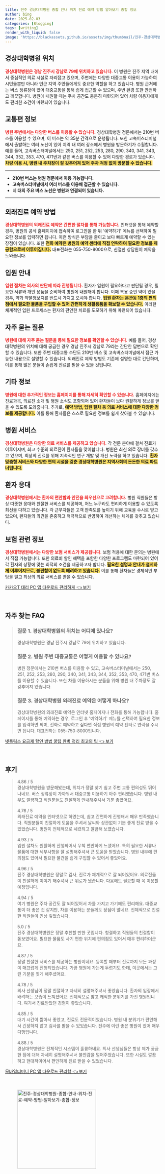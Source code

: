 ```yaml
---
title: 진주 경상대학병원 종합 안내 위치 진료 예약 방법 알아보기 종합 정보
author: bing
date: 2025-02-03
categories: [Blogging]
tags: [writing]
render_with_liquid: false
image: 'https://blackassets.github.io/assets/img/thumbnail/진주-경상대학병원-종합-안내-위치-진료-예약-방법-알아보기-종합-정보.webp'
---
```



<h2 id='경상대학병원_위치'>경상대학병원 위치</h2>

<p><b><span style="color: #ee2323;">경상대학병원은 경남 진주시 강남로 79에 위치하고 있습니다.</span></b> 이 병원은 진주 지역 내에서 중심적인 의료 시설로 자리잡고 있으며, 주변에는 다양한 대중교통 이용이 가능하여 시민들뿐만 아니라 인근 지역 주민들에게도 중요한 역할을 하고 있습니다. 병원 근처에는 버스 정류장이 있어 대중교통을 통해 쉽게 접근할 수 있으며, 주변 환경 또한 안전하고 깨끗합니다. 병원에 내원할 때는 주차 공간도 충분히 마련되어 있어 차량 이용자에게도 편리한 조건이 마련되어 있습니다.</p>

<h2 id='교통편_정보'>교통편 정보</h2>

<p><b><span style="color: #ee2323;">병원 주변에서는 다양한 버스를 이용할 수 있습니다.</span></b> 경상대학병원 정문에서는 210번 버스를 이용할 수 있으며, 이 버스는 약 35분 간격으로 운행됩니다. 또한 고속버스터미널에서 출발하는 여러 노선이 있어 지역 내 여러 장소에서 병원을 방문하기가 수월합니다. 예를 들어, 고속버스터미널에서는 250, 251, 252, 253, 280, 290, 340, 341, 343, 344, 352, 353, 470, 471번과 같은 버스를 이용할 수 있어 다양한 경로가 있습니다. <b><span style="background-color: #ffe066;">차량 이용 시, 병원 내 주차장이 잘 갖추어져 있어 주차 걱정 없이 방문할 수 있습니다.</span></b></p>

<hr />

<ul>
    <li><b>210번 버스는 병원 정문에서 이용 가능합니다.</b></li>
    <li><b>고속버스터미널에서 여러 버스를 이용해 접근할 수 있습니다.</b></li>
    <li><b>네 대의 주요 버스 노선은 병원과 연결되어 있습니다.</b></li>
</ul>

<hr />

<h2 id='외래진료_예약_방법'>외래진료 예약 방법</h2>

<p><b><span style="color: #ee2323;">경상대학병원의 외래진료 예약은 간편한 절차를 통해 가능합니다.</span></b> 인터넷을 통해 예약할 경우, 병원의 공식 홈페이지에 접속하여 로그인을 한 뒤 '예약하기' 메뉴를 선택하여 필요한 정보를 입력하면 됩니다. 이런 방식은 부담을 줄이고 보다 빠르게 예약할 수 있는 장점이 있습니다. 또한 <b><span style="background-color: #ffe066;">전화 예약은 병원의 예약 센터에 직접 연락하여 필요한 정보를 제공함으로써 이루어집니다.</span></b> 대표전화는 055-750-8000으로, 친절한 상담원이 예약을 도와줍니다.</p>

<h2 id='입원_안내'>입원 안내</h2>

<p><b><span style="color: #ee2323;">입원 절차는 의사의 판단에 따라 진행됩니다.</span></b> 환자가 입원이 필요하다고 판단될 경우, 필요한 서류와 개인 용품을 준비하여 병원에 내원해야 합니다. 이때 복용 중인 약이 있을 경우, 약과 약물정보지를 반드시 가지고 오셔야 합니다. <b><span style="background-color: #ffe066;">입원 환자는 본관동 1층의 편의점에서 필요한 물품을 구입할 수 있어 간편하게 생활용품을 확보할 수 있습니다.</span></b> 이러한 체계적인 입원 프로세스는 환자의 편안한 치료를 도모하기 위해 마련되어 있습니다.</p>

<h2 id='자주_묻는_질문'>자주 묻는 질문</h2>

<p><b><span style="color: #ee2323;">병원에 대해 자주 묻는 질문을 통해 필요한 정보를 확인할 수 있습니다.</span></b> 예를 들어, 경상대학병원의 위치에 대해 궁금한 경우 경남 진주시 강남로 79라는 간단한 답변으로 확인할 수 있습니다. 또한 주변 대중교통 수단도 210번 버스 및 고속버스터미널에서 접근 가능한 내용으로 설명할 수 있습니다. 외래진료 예약 방법도 기존에 설명한 대로 간단하며, 이를 통해 많은 분들이 손쉽게 진료를 받을 수 있을 것입니다.</p>

<h2 id='기타_정보'>기타 정보</h2>

<p><b><span style="color: #ee2323;">병원에 대한 추가적인 정보는 홈페이지를 통해 자세히 확인할 수 있습니다.</span></b> 홈페이지에는 진료과목, 의료진 소개 및 병원 소식도 포함되어 있어 환자들이 보다 원활하게 정보를 얻을 수 있도록 도와줍니다. 추가로, <b><span style="background-color: #ffe066;">예약 방법, 입원 절차 등 의료 서비스에 대한 다양한 정보를 제공합니다.</span></b> 이를 통해 환자들은 스스로 필요한 정보를 쉽게 찾아볼 수 있습니다.</p>

<h2 id='병원_서비스'>병원 서비스</h2>

<p><b><span style="color: #ee2323;">경상대학병원은 다양한 의료 서비스를 제공하고 있습니다.</span></b> 각 전문 분야에 걸쳐 진료가 이루어지며, 최고 수준의 의료진이 환자들을 맞이합니다. 병원은 최신 의료 장비를 갖추고 있으며, 최상의 진료를 위해 지속적인 연구 개발 및 개선 노력을 하고 있습니다. <b><span style="background-color: #ffe066;">환자 맞춤형 서비스와 다양한 편의 시설을 갖춘 경상대학병원은 지역사회의 든든한 의료 파트너입니다.</span></b></p>

<h2 id='환자_응대'>환자 응대</h2>

<p><b><span style="color: #ee2323;">경상대학병원에서는 환자의 편안함과 안전을 최우선으로 고려합니다.</span></b> 병원 직원들은 항상 따뜻한 응대와 친절한 서비스를 제공하며, 어느 누구라도 편리하게 이용할 수 있도록 최선을 다하고 있습니다. 각 근무자들은 고객 만족도를 높이기 위해 교육을 수시로 받고 있으며, 환자들의 의견을 존중하고 적극적으로 반영하여 개선하는 체계를 갖추고 있습니다.</p>

<h2 id='보험_관련_정보'>보험 관련 정보</h2>

<p><b><span style="color: #ee2323;">경상대학병원에서는 다양한 보험 서비스가 제공됩니다.</span></b> 보험 적용에 대한 문의는 병원에서 직접 가능합니다. 또한 의료비 할인 혜택을 포함한 다양한 프로그램도 마련되어 있어 각 환자의 상황에 맞는 최적의 조건을 제공하고자 합니다. <b><span style="background-color: #ffe066;">필요한 설명과 안내가 철저하게 이루어지므로, 불편함이 없도록 배려하고 있습니다.</span></b> 이를 통해 환자들은 경제적인 부담을 덜고 최상의 의료 서비스를 받을 수 있습니다.</p>


<p><a class="click-button" title="카카오T 대리 PC 앱 다운로드 편리하게" href="https://blackassets.github.io/posts/%EC%B9%B4%EC%B9%B4%EC%98%A4T-%EB%8C%80%EB%A6%AC-PC-%EC%95%B1-%EB%8B%A4%EC%9A%B4%EB%A1%9C%EB%93%9C-%ED%8E%B8%EB%A6%AC%ED%95%98%EA%B2%8C/" rel="dofollow">카카오T 대리 PC 앱 다운로드 편리하게 👈 보기</a></p><br>
<h2 id='자주_찾는_FAQ'>자주 찾는 FAQ</h2>
<div itemscope="" itemtype="https://schema.org/FAQPage"> 
<blockquote> 
<div itemscope="" itemprop="mainEntity" itemtype="https://schema.org/Question"> 
<h3 itemprop="name">질문 1. 경상대학병원의 위치는 어디에 있나요?</h3> 
<div itemscope="" itemprop="acceptedAnswer" itemtype="https://schema.org/Answer"> 
<span itemprop="text"> 
<p>경상대학병원은 경남 진주시 강남로 79에 위치하고 있습니다.</p> 
</span> 
</div> 
</div> 
<div itemscope="" itemprop="mainEntity" itemtype="https://schema.org/Question"> 
<h3 itemprop="name">질문 2. 병원 주변 대중교통은 어떻게 이용할 수 있나요?</h3> 
<div itemscope="" itemprop="acceptedAnswer" itemtype="https://schema.org/Answer"> 
<span itemprop="text"> 
<p>병원 정문에서는 210번 버스를 이용할 수 있고, 고속버스터미널에서는 250, 251, 252, 253, 280, 290, 340, 341, 343, 344, 352, 353, 470, 471번 버스를 이용할 수 있습니다. 또한 차를 이용하시는 분들을 위해 병원 내 주차장도 잘 갖추어져 있습니다.</p> 
</span> 
</div> 
</div> 
<div itemscope="" itemprop="mainEntity" itemtype="https://schema.org/Question"> 
<h3 itemprop="name">질문 3. 경상대학병원 외래진료 예약은 어떻게 하나요?</h3> 
<div itemscope="" itemprop="acceptedAnswer" itemtype="https://schema.org/Answer"> 
<span itemprop="text"> 
<p>경상대학병원의 외래진료 예약은 인터넷 홈페이지나 전화를 통해 가능합니다. 홈페이지를 통해 예약하는 경우, 로그인 후 '예약하기' 메뉴를 선택하여 필요한 정보를 입력하면 되며, 전화로 예약하고 싶다면 직접 병원의 예약 센터로 연락을 주시면 됩니다. 대표전화는 055-750-8000입니다.</p> 
</span> 
</div> 
</div> 
</blockquote> 
</div>
<p><a class="click-button" title="넷플릭스 요금제 할인 방법 꿀팁 완벽 정리 최고의 팁" href="https://blackassets.github.io/posts/%EB%84%B7%ED%94%8C%EB%A6%AD%EC%8A%A4-%EC%9A%94%EA%B8%88%EC%A0%9C-%ED%95%A0%EC%9D%B8-%EB%B0%A9%EB%B2%95-%EA%BF%80%ED%8C%81-%EC%99%84%EB%B2%BD-%EC%A0%95%EB%A6%AC-%EC%B5%9C%EA%B3%A0%EC%9D%98-%ED%8C%81/" rel="dofollow">넷플릭스 요금제 할인 방법 꿀팁 완벽 정리 최고의 팁 👈 보기</a></p><br>
<h2 id='후기'>후기</h2>
<div itemscope itemtype="https://schema.org/Product">
  <blockquote>
  <div itemprop="review" itemscope itemtype="https://schema.org/Review">
      <div itemprop="reviewRating" itemscope itemtype="https://schema.org/Rating"> <span itemprop="ratingValue">4.86</span> / <span itemprop="bestRating">5</span> </div>
      <span itemprop="reviewBody">경상대학병원을 방문해봤는데, 위치가 정말 찾기 쉽고 주변 교통 편의성도 뛰어나네요. 버스 정류장이 가까워서 대중교통 이용하기 아주 편리했습니다. 병원 내부도 깔끔하고 직원분들도 친절하게 안내해주셔서 기분 좋았어요.</span>
  </div>
  <br>
  <div itemprop="review" itemscope itemtype="https://schema.org/Review">
      <div itemprop="reviewRating" itemscope itemtype="https://schema.org/Rating"> <span itemprop="ratingValue">4.76</span> / <span itemprop="bestRating">5</span> </div>
      <span itemprop="reviewBody">외래진료 예약을 인터넷으로 하였는데, 쉽고 간편하게 진행돼서 매우 만족했습니다. 직원분들이 친절하게 도움을 주셔서 날씨와 상관없이 기분 좋게 진료 받을 수 있었습니다. 병원이 전체적으로 세련되고 깔끔해 보였습니다.</span>
  </div>
  <br>
  <div itemprop="review" itemscope itemtype="https://schema.org/Review">
      <div itemprop="reviewRating" itemscope itemtype="https://schema.org/Rating"> <span itemprop="ratingValue">4.93</span> / <span itemprop="bestRating">5</span> </div>
      <span itemprop="reviewBody">입원 절차도 원활하게 진행되어서 무척 편안하게 느꼈어요. 특히 필요한 서류나 물품에 대한 세부사항을 잘 설명해주셔서 큰 도움을 받았습니다. 병원 내부에 편의점도 있어서 필요한 물건을 쉽게 구입할 수 있어서 좋았어요.</span>
  </div>
  <br>
  <div itemprop="review" itemscope itemtype="https://schema.org/Review">
      <div itemprop="reviewRating" itemscope itemtype="https://schema.org/Rating"> <span itemprop="ratingValue">4.96</span> / <span itemprop="bestRating">5</span> </div>
      <span itemprop="reviewBody">진주 경상대학병원은 정말로 검사, 진료가 체계적으로 잘 되어있어요. 의료진들이 친절하게 이야기 해주셔서 큰 위로가 됐습니다. 다음에도 필요할 때 꼭 이용할 예정입니다.</span>
  </div>
  <br>
  <div itemprop="review" itemscope itemtype="https://schema.org/Review">
      <div itemprop="reviewRating" itemscope itemtype="https://schema.org/Rating"> <span itemprop="ratingValue">4.94</span> / <span itemprop="bestRating">5</span> </div>
      <span itemprop="reviewBody">여기 병원은 주차 공간도 잘 되어있어서 차를 가지고 가기에도 편리해요. 대중교통이 더 좋은 것 같지만, 차를 이용하는 분들께도 장점이 많네요. 전체적으로 친절한 직원들이 인상 깊었습니다.</span>
  </div>
  <br>
  <div itemprop="review" itemscope itemtype="https://schema.org/Review">
      <div itemprop="reviewRating" itemscope itemtype="https://schema.org/Rating"> <span itemprop="ratingValue">5.0</span> / <span itemprop="bestRating">5</span> </div>
      <span itemprop="reviewBody">진주 경상대학병원은 정말 추천할 만한 곳입니다. 청결하고 직원들의 친절함이 돋보였어요. 필요한 물품도 사기 편한 위치에 편의점도 있어서 매우 편리하더군요.</span>
  </div>
  <br>
  <div itemprop="review" itemscope itemtype="https://schema.org/Review">
      <div itemprop="reviewRating" itemscope itemtype="https://schema.org/Rating"> <span itemprop="ratingValue">4.87</span> / <span itemprop="bestRating">5</span> </div>
      <span itemprop="reviewBody">정말 친절한 서비스를 제공하는 병원이네요. 등록할 때부터 진료까지 모든 과정이 매끄럽게 진행되었습니다. 가끔 병원에 가는게 두렵기도 한데, 이곳에서는 그런 기분을 잊게 해주셨어요.</span>
  </div>
  <br>
  <div itemprop="review" itemscope itemtype="https://schema.org/Review">
      <div itemprop="reviewRating" itemscope itemtype="https://schema.org/Rating"> <span itemprop="ratingValue">4.78</span> / <span itemprop="bestRating">5</span> </div>
      <span itemprop="reviewBody">의사 선생님이 정말 친절하고 자세히 설명해주셔서 좋았습니다. 환자의 입장에서 배려하는 모습이 느껴졌어요. 전체적으로 밝고 쾌적한 분위기를 가진 병원입니다. 여기서 진료받았던 경험이 좋았습니다.</span>
  </div>
  <br>
  <div itemprop="review" itemscope itemtype="https://schema.org/Review">
      <div itemprop="reviewRating" itemscope itemtype="https://schema.org/Rating"> <span itemprop="ratingValue">4.85</span> / <span itemprop="bestRating">5</span> </div>
      <span itemprop="reviewBody">대기 시간이 짧아서 좋았고, 진료도 전문적이었습니다. 병원 내 분위기가 편안해서 긴장하지 않고 검사를 받을 수 있었습니다. 진주에 이런 좋은 병원이 있어 매우 다행입니다.</span>
  </div>
  <br>
  <div itemprop="review" itemscope itemtype="https://schema.org/Review">
      <div itemprop="reviewRating" itemscope itemtype="https://schema.org/Rating"> <span itemprop="ratingValue">4.88</span> / <span itemprop="bestRating">5</span> </div>
      <span itemprop="reviewBody">경상대학병원은 전체적인 시스템이 훌륭하네요. 의사 선생님들은 항상 제가 궁금한 점에 대해 자세히 설명해주셔서 불안감을 덜어주었습니다. 또한 시설도 깔끔하고 현대적이어서 편안하게 진료 받을 수 있었습니다.</span>
  </div>
  </blockquote>
</div>
<p><a class="click-button" title="모바일티머니 PC 앱 다운로드 편리함" href="https://blackassets.github.io/posts/%EB%AA%A8%EB%B0%94%EC%9D%BC%ED%8B%B0%EB%A8%B8%EB%8B%88-PC-%EC%95%B1-%EB%8B%A4%EC%9A%B4%EB%A1%9C%EB%93%9C-%ED%8E%B8%EB%A6%AC%ED%95%A8/" rel="dofollow">모바일티머니 PC 앱 다운로드 편리함 👈 보기</a></p><br>
<figure class="image"><img src="https://blackassets.github.io/assets/img/thumbnail/진주-경상대학병원-종합-안내-위치-진료-예약-방법-알아보기-종합-정보.webp" alt="진주-경상대학병원-종합-안내-위치-진료-예약-방법-알아보기-종합-정보" width="256" height="256"></figure>